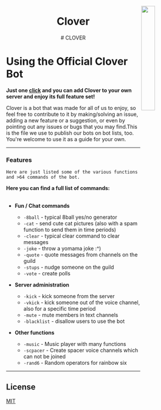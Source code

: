 <a href="https://discord.com/invite/CdNdJmcnFx"><img align="right" src="https://avatars.githubusercontent.com/u/67575219?v=4" width=27%></a>

<h1 align="center">Clover</h1>
<p align="center"># CLOVER


# Using the Official Clover Bot

**Just one [click](https://discord.com/invite/CdNdJmcnFx) and you can add Clover to your own server and enjoy its full feature set!**
<p>Clover is a bot that was made for all of us to enjoy, so feel free to contribute to it by making/solving an issue, adding a new feature or a suggestion, or even by pointing out any issues or bugs that you may find.This is the file we use to publish our bots on bot lists, too. You're welcome to use it as a guide for your own. </p>

------

### Features

```
Here are just listed some of the various functions and >64 commands of the bot.
```
**Here you can find a full list of commands:**<br><br>


- **Fun / Chat commands**
  - `-8ball` - typical 8ball yes/no generator
  - `-cat` - send cute cat pictures (also with a spam function to send them in time periods)
  - `-clear` - typical clear command to clear messages
  - `-joke` - throw a yomama joke :^)
  - `-quote` - quote messages from channels on the guild<br>
  - `-stups` - nudge someone on the guild
  - `-vote` - create polls<br>
 


- **Server administration**
  - `-kick` - kick someone from the server
  - `-vkick` - kick someone out of the voice channel, also for a specific time period
  - `-mute` - mute members in text channels
  - `-blacklist` - disallow users to use the bot

- **Other functions**
  - `-music` - Music player with many functions
  - `-scpacer` - Create spacer voice channels which can not be joined
  - `-rand6` - Random operators for rainbow six<br>

-----
## License

[MIT](https://choosealicense.com/licenses/mit/)


